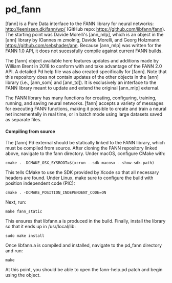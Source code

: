 # pd_fann

[fann] is a Pure Data interface to the FANN library for neural networks: http://leenissen.dk/fann/wp/ (GitHub repo: https://github.com/libfann/fann). The starting point was Davide Morelli's [ann_mlp], which is an object in the [ann] library by IOannes m zmolnig, Davide Morelli, and Georg Holzmann: https://github.com/sebshader/ann. Because [ann_mlp] was written for the FANN 1.0 API, it does not sucessfully compile against current FANN builds.

The [fann] object available here features updates and additions made by William Brent in 2018 to conform with and take advantage of the FANN 2.0 API. A detailed Pd help file was also created specifically for [fann]. Note that this repository does not contain updates of the other objects in the [ann] library (i.e., [ann_som] and [ann_td]). It is exclusively an interface to the FANN library meant to update and extend the original [ann_mlp] external.

The FANN library has many functions for creating, configuring, training, running, and saving neural networks. [fann] accepts a variety of messages for executing FANN functions, making it possible to create and train a neural net incrementally in real time, or in batch mode using large datasets saved as separate files.

#### Compiling from source

The [fann] Pd external should be statically linked to the FANN library, which must be compiled from source. After cloning the FANN repository linked above, navigate to the fann directory. Under macOS, configure CMake with:

`cmake . -DCMAKE_OSX_SYSROOT=$(xcrun --sdk macosx --show-sdk-path)`

This tells CMake to use the SDK provided by Xcode so that all necessary headers are found. Under Linux, make sure to configure the build with position independent code (PIC):

`cmake . -DCMAKE_POSITION_INDEPENDENT_CODE=ON`

Next, run:

`make fann_static`

This ensures that libfann.a is produced in the build. Finally, install the library so that it ends up in /usr/local/lib:

`sudo make install`

Once libfann.a is compiled and installed, navigate to the pd_fann directory and run:

`make`

At this point, you should be able to open the fann-help.pd patch and begin using the object.